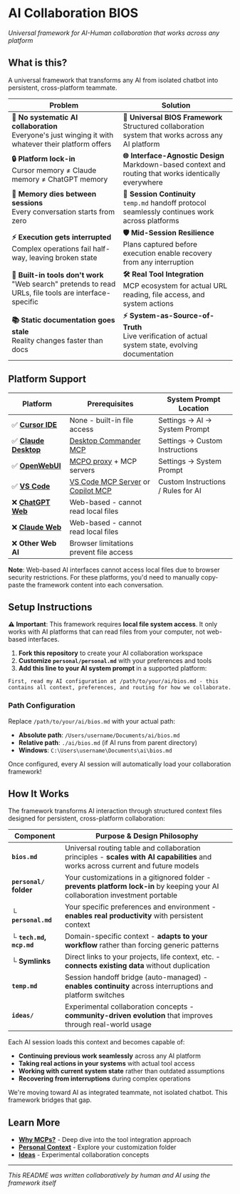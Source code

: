 # AI Collaboration BIOS

*Universal framework for AI-Human collaboration that works across any platform*

## What is this?

A universal framework that transforms any AI from isolated chatbot into persistent, cross-platform teammate.

| Problem | Solution |
|---------|----------|
| **🤝 No systematic AI collaboration**<br/>Everyone's just winging it with whatever their platform offers | **🧠 Universal BIOS Framework**<br/>Structured collaboration system that works across any AI platform |
| **🔒 Platform lock-in**<br/>Cursor memory ≠ Claude memory ≠ ChatGPT memory | **🌐 Interface-Agnostic Design**<br/>Markdown-based context and routing that works identically everywhere |
| **🔄 Memory dies between sessions**<br/>Every conversation starts from zero | **🔗 Session Continuity**<br/>`temp.md` handoff protocol seamlessly continues work across platforms |
| **⚡ Execution gets interrupted**<br/>Complex operations fail half-way, leaving broken state | **🛡️ Mid-Session Resilience**<br/>Plans captured before execution enable recovery from any interruption |
| **🚫 Built-in tools don't work**<br/>"Web search" pretends to read URLs, file tools are interface-specific | **🛠️ Real Tool Integration**<br/>MCP ecosystem for actual URL reading, file access, and system actions |
| **📚 Static documentation goes stale**<br/>Reality changes faster than docs | **⚡ System-as-Source-of-Truth**<br/>Live verification of actual system state, evolving documentation |

## Platform Support

| Platform | Prerequisites | System Prompt Location |
|----------|---------------|------------------------|
| ✅ **[Cursor IDE](https://cursor.com/)** | None - built-in file access | Settings → AI → System Prompt |
| ✅ **[Claude Desktop](https://claude.ai/download)** | [Desktop Commander MCP](https://desktopcommander.app/) | Settings → Custom Instructions |
| ✅ **[OpenWebUI](https://openwebui.com/)** | [MCPO proxy](https://github.com/open-webui/mcpo) + MCP servers | Settings → System Prompt |
| ✅ **[VS Code](https://code.visualstudio.com/)** | [VS Code MCP Server](https://marketplace.visualstudio.com/items?itemName=JuehangQin.vscode-mcp-server) or [Copilot MCP](https://marketplace.visualstudio.com/items?itemName=AutomataLabs.copilot-mcp) | Custom Instructions / Rules for AI |
| ❌ **[ChatGPT Web](https://chatgpt.com/)** | Web-based - cannot read local files | |
| ❌ **[Claude Web](https://claude.ai/)** | Web-based - cannot read local files | |
| ❌ **Other Web AI** | Browser limitations prevent file access | |

**Note**: Web-based AI interfaces cannot access local files due to browser security restrictions. For these platforms, you'd need to manually copy-paste the framework content into each conversation.

## Setup Instructions

**⚠️ Important**: This framework requires **local file system access**. It only works with AI platforms that can read files from your computer, not web-based interfaces.

1. **Fork this repository** to create your AI collaboration workspace
2. **Customize `personal/personal.md`** with your preferences and tools  
3. **Add this line to your AI system prompt** in a supported platform:

```
First, read my AI configuration at /path/to/your/ai/bios.md - this contains all context, preferences, and routing for how we collaborate.
```

### Path Configuration

Replace `/path/to/your/ai/bios.md` with your actual path:
- **Absolute path**: `/Users/username/Documents/ai/bios.md` 
- **Relative path**: `./ai/bios.md` (if AI runs from parent directory)
- **Windows**: `C:\Users\username\Documents\ai\bios.md`

Once configured, every AI session will automatically load your collaboration framework!

## How It Works

The framework transforms AI interaction through structured context files designed for persistent, cross-platform collaboration:

| Component | Purpose & Design Philosophy |
|-----------|----------------------------|
| **`bios.md`** | Universal routing table and collaboration principles - **scales with AI capabilities** and works across current and future models |
| **`personal/` folder** | Your customizations in a gitignored folder - **prevents platform lock-in** by keeping your AI collaboration investment portable |
| └ **`personal.md`** | Your specific preferences and environment - **enables real productivity** with persistent context |
| └ **`tech.md`, `mcp.md`** | Domain-specific context - **adapts to your workflow** rather than forcing generic patterns |
| └ **Symlinks** | Direct links to your projects, life context, etc. - **connects existing data** without duplication |
| **`temp.md`** | Session handoff bridge (auto-managed) - **enables continuity** across interruptions and platform switches |
| **`ideas/`** | Experimental collaboration concepts - **community-driven evolution** that improves through real-world usage |

Each AI session loads this context and becomes capable of:
- **Continuing previous work seamlessly** across any AI platform
- **Taking real actions in your systems** with actual tool access  
- **Working with current system state** rather than outdated assumptions
- **Recovering from interruptions** during complex operations

We're moving toward AI as integrated teammate, not isolated chatbot. This framework bridges that gap.

## Learn More

- **[Why MCPs?](blog/why-mcps.md)** - Deep dive into the tool integration approach
- **[Personal Context](personal/)** - Explore your customization folder
- **[Ideas](ideas/)** - Experimental collaboration concepts

---

*This README was written collaboratively by human and AI using the framework itself* 